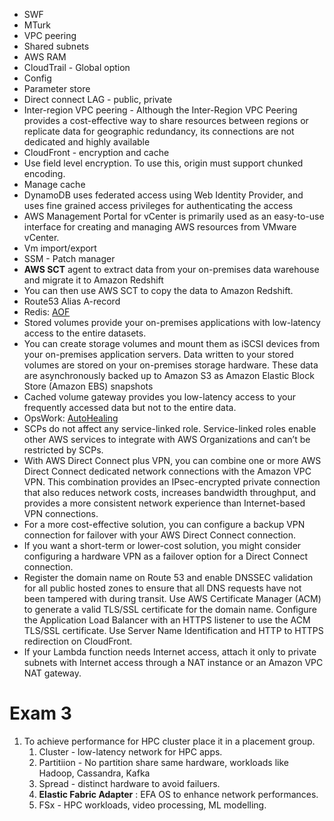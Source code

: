 - SWF
- MTurk
- VPC peering
- Shared subnets
- AWS RAM
- CloudTrail - Global option
- Config
- Parameter store
- Direct connect LAG - public, private
- Inter-region VPC peering - Although the Inter-Region VPC Peering provides a cost-effective way to share resources between regions or replicate data for geographic redundancy, its connections are not dedicated and highly available
- CloudFront - encryption and cache 
- Use field level encryption. To use this, origin must support chunked encoding.
- Manage cache
- DynamoDB uses federated access using Web Identity Provider, and uses fine grained access privileges for authenticating the access
- AWS Management Portal for vCenter is primarily used as an easy-to-use interface for creating and managing AWS resources from VMware vCenter.
- Vm import/export
- SSM - Patch manager
- **AWS SCT** agent to extract data from your on-premises data warehouse and migrate it to Amazon Redshift
- You can then use AWS SCT to copy the data to Amazon Redshift.
- Route53 Alias A-record
- Redis: [AOF](https://docs.aws.amazon.com/AmazonElastiCache/latest/red-ug/RedisAOF.html)
- Stored volumes provide your on-premises applications with low-latency access to the entire datasets.
- You can create storage volumes and mount them as iSCSI devices from your on-premises application servers. Data written to your stored volumes are stored on your on-premises storage hardware. These data are asynchronously backed up to Amazon S3 as Amazon Elastic Block Store (Amazon EBS) snapshots
- Cached volume gateway provides you low-latency access to your frequently accessed data but not to the entire data.
- OpsWork: [AutoHealing](https://docs.aws.amazon.com/opsworks/latest/userguide/workinginstances-autohealing.html)
- SCPs do not affect any service-linked role. Service-linked roles enable other AWS services to integrate with AWS Organizations and can’t be restricted by SCPs.
- With AWS Direct Connect plus VPN, you can combine one or more AWS Direct Connect dedicated network connections with the Amazon VPC VPN. This combination provides an IPsec-encrypted private connection that also reduces network costs, increases bandwidth throughput, and provides a more consistent network experience than Internet-based VPN connections.
- For a more cost-effective solution, you can configure a backup VPN connection for failover with your AWS Direct Connect connection.
- If you want a short-term or lower-cost solution, you might consider configuring a hardware VPN as a failover option for a Direct Connect connection. 
- Register the domain name on Route 53 and enable DNSSEC validation for all public hosted zones to ensure that all DNS requests have not been tampered with during transit. Use AWS Certificate Manager (ACM) to generate a valid TLS/SSL certificate for the domain name. Configure the Application Load Balancer with an HTTPS listener to use the ACM TLS/SSL certificate. Use Server Name Identification and HTTP to HTTPS redirection on CloudFront.
- If your Lambda function needs Internet access, attach it only to private subnets with Internet access through a NAT instance or an Amazon VPC NAT gateway.
# Exam 3
1. To achieve performance for HPC cluster place it in a placement group.
	1. Cluster - low-latency network for HPC apps.
	2. Partitiion - No partition share same hardware, workloads like Hadoop, Cassandra, Kafka
	3. Spread - distinct hardware to avoid failuers.
	4. **Elastic Fabric Adapter** : EFA OS to enhance network performances.
	5. FSx - HPC workloads, video processing, ML modelling.
